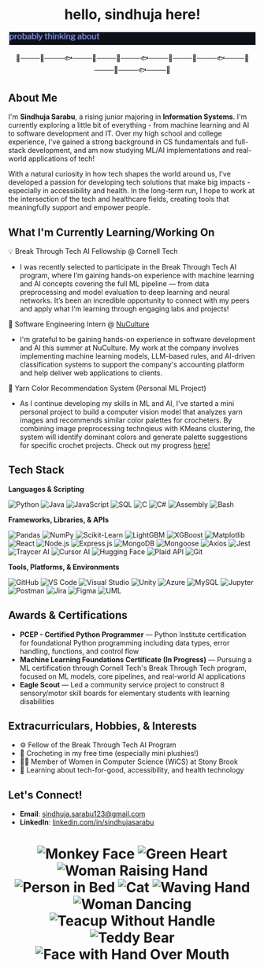 <h1 align="center">hello, sindhuja here! </h1>

<p align="center">
  <img src="assets/typewriter-emoji.gif" alt="Typing Animation" width=500>
</p>

<p align="center">🌸────🌿────🐟────🌸────🌿────🐟────🌸────🌿────🐟────🌸────🌿────🐟────🌸</p>

## About Me
I'm **Sindhuja Sarabu**, a rising junior majoring in **Information Systems**. I'm currently exploring a little bit of everything - from machine learning and AI to software development and IT. Over my high school and college experience, I've gained a strong background in CS fundamentals and full-stack development, and am now studying ML/AI implementations and real-world applications of tech!

With a natural curiosity in how tech shapes the world around us, I've developed a passion for developing tech solutions that make big impacts - especially in accessibility and health. In the long-term run, I hope to work at the intersection of the tech and healthcare fields, creating tools that meaningfully support and empower people. 

## What I'm Currently Learning/Working On
💡 Break Through Tech AI Fellowship @ Cornell Tech
- I was recently selected to participate in the Break Through Tech AI program, where I’m gaining hands-on experience with machine learning and AI concepts covering the full ML pipeline — from data preprocessing and model evaluation to deep learning and neural networks. It’s been an incredible opportunity to connect with my peers and apply what I’m learning through engaging labs and projects!

💼 Software Engineering Intern @ [NuCulture](https://www.nuculture.us/)
- I'm grateful to be gaining hands-on experience in software development and AI this summer at NuCulture. My work at the company involves implementing machine learning models, LLM-based rules, and AI-driven classification systems to support the company's accounting platform and help deliver web applications to clients.

🎨 Yarn Color Recommendation System (Personal ML Project)
- As I continue developing my skills in ML and AI, I've started a mini personal project to build a computer vision model that analyzes yarn images and recommends similar color palettes for crocheters. By combining image preprocessing technqieus with KMeans clustering, the system will identify dominant colors and generate palette suggestions for specific crochet projects. Check out my progress [here!](https://github.com/sindhujas-dev/yarn-color-recommender)

## Tech Stack 
**Languages & Scripting**  

![Python](https://img.shields.io/badge/Python-9FE2BF?style=flat&logo=python&logoColor=black)
![Java](https://img.shields.io/badge/Java-89CFF0?style=flat&logo=openjdk&logoColor=black)
![JavaScript](https://img.shields.io/badge/JavaScript-AEE2FF?style=flat&logo=javascript&logoColor=black)
![SQL](https://img.shields.io/badge/SQL-D6B4FC?style=flat&logo=mysql&logoColor=black)
![C](https://img.shields.io/badge/C-A2D2FF?style=flat&logo=c&logoColor=black)
![C#](https://img.shields.io/badge/C%23-C1FFD7?style=flat&logo=csharp&logoColor=black)
![Assembly](https://img.shields.io/badge/Assembly-B8C0FF?style=flat&logo=gnuemacs&logoColor=black)
![Bash](https://img.shields.io/badge/Bash-B5EAEA?style=flat&logo=gnubash&logoColor=black)

**Frameworks, Libraries, & APIs**  

![Pandas](https://img.shields.io/badge/Pandas-9FE2BF?style=flat&logo=pandas&logoColor=black)
![NumPy](https://img.shields.io/badge/NumPy-89CFF0?style=flat&logo=numpy&logoColor=black)
![Scikit-Learn](https://img.shields.io/badge/ScikitLearn-AEE2FF?style=flat&logo=scikitlearn&logoColor=black)
![LightGBM](https://img.shields.io/badge/LightGBM-D6B4FC?style=flat&logo=leaflet&logoColor=black)
![XGBoost](https://img.shields.io/badge/XGBoost-A2D2FF?style=flat&logo=apachespark&logoColor=black)
![Matplotlib](https://img.shields.io/badge/Matplotlib-C1FFD7?style=flat&logo=plotly&logoColor=black)
![React](https://img.shields.io/badge/React-B8C0FF?style=flat&logo=react&logoColor=black)
![Node.js](https://img.shields.io/badge/Node.js-B5EAEA?style=flat&logo=nodedotjs&logoColor=black)
![Express.js](https://img.shields.io/badge/Express.js-9FE2BF?style=flat&logo=express&logoColor=black)
![MongoDB](https://img.shields.io/badge/MongoDB-89CFF0?style=flat&logo=mongodb&logoColor=black)
![Mongoose](https://img.shields.io/badge/Mongoose-AEE2FF?style=flat&logo=mongoose&logoColor=black)
![Axios](https://img.shields.io/badge/Axios-D6B4FC?style=flat&logo=axios&logoColor=black)
![Jest](https://img.shields.io/badge/Jest-A2D2FF?style=flat&logo=jest&logoColor=black)
![Traycer AI](https://img.shields.io/badge/Traycer%20AI-C1FFD7?style=flat&logo=codeforces&logoColor=black)
![Cursor AI](https://img.shields.io/badge/Cursor%20AI-B8C0FF?style=flat&logo=cursor&logoColor=black)
![Hugging Face](https://img.shields.io/badge/Hugging%20Face-B5EAEA?style=flat&logo=huggingface&logoColor=black)
![Plaid API](https://img.shields.io/badge/Plaid%20API-9FE2BF?style=flat&logo=plaid&logoColor=black)
![Git](https://img.shields.io/badge/Git-89CFF0?style=flat&logo=git&logoColor=black)

**Tools, Platforms, & Environments**  

![GitHub](https://img.shields.io/badge/GitHub-AEE2FF?style=flat&logo=github&logoColor=black)
![VS Code](https://img.shields.io/badge/VS%20Code-D6B4FC?style=flat&logo=visualstudiocode&logoColor=black)
![Visual Studio](https://img.shields.io/badge/Visual%20Studio-A2D2FF?style=flat&logo=visualstudio&logoColor=black)
![Unity](https://img.shields.io/badge/Unity-C1FFD7?style=flat&logo=unity&logoColor=black)
![Azure](https://img.shields.io/badge/Azure-B8C0FF?style=flat&logo=microsoftazure&logoColor=black)
![MySQL](https://img.shields.io/badge/MySQL-B5EAEA?style=flat&logo=mysql&logoColor=black)
![Jupyter](https://img.shields.io/badge/Jupyter-9FE2BF?style=flat&logo=jupyter&logoColor=black)
![Postman](https://img.shields.io/badge/Postman-89CFF0?style=flat&logo=postman&logoColor=black)
![Jira](https://img.shields.io/badge/Jira-AEE2FF?style=flat&logo=jira&logoColor=black)
![Figma](https://img.shields.io/badge/Figma-D6B4FC?style=flat&logo=figma&logoColor=black)
![UML](https://img.shields.io/badge/UML-A2D2FF?style=flat&logo=diagramsdotnet&logoColor=black)

## Awards & Certifications

- **PCEP - Certified Python Programmer** — Python Institute certification for foundational Python programming including data types, error handling, functions, and control flow
- **Machine Learning Foundations Certificate (In Progress)** — Pursuing a ML certification through Cornell Tech's Break Through Tech program, focused on ML models, core pipelines, and real-world AI applications
- **Eagle Scout** — Led a community service project to construct 8 sensory/motor skill boards for elementary students with learning disabilities

## Extracurriculars, Hobbies, & Interests  
- ⚙️ Fellow of the Break Through Tech AI Program
- 🧶 Crocheting in my free time (especially mini plushies!)
- 👩‍💻 Member of Women in Computer Science (WiCS) at Stony Brook
- 🧠 Learning about tech-for-good, accessibility, and health technology

<!--

## 🚀 Featured Projects

🔹 **Yarn Color Recommender (2025)**  
A Python ML project that suggests color palettes for yarn based on image input.  
> **Tools**: KMeans, OpenCV, Matplotlib, Pillow  
[🔗 GitHub Repo](#) | [🎨 Try it](#)

🔹 **Phreddit - A Reddit Clone**  
Full-stack clone with custom post types, community moderation, and authentication.  
> **Stack**: ReactJS, Node.js, Express.js, MongoDB  
[🔗 GitHub Repo](#)

🔹 **SleepWell: AI App for Student Wellness**  
Mobile app promoting better sleep using reminders and mood tracking.  
> **Built with**: Unity, Figma  
[🔗 GitHub Repo](#)

📌 *Pinned*: My [Fall AI Studio project](#) from Break Through Tech AI @ Cornell Tech  

---



## 💡 Interests & Hobbies  

- 💬 Exploring ways AI can enhance accessibility and education  
- 🧵 Crocheting little animals and accessories  
- 📈 Creating visualizations to make complex data digestible  
- 🧩 Building small tools that simplify everyday tasks  

---

## 📊 GitHub Stats  

![GitHub Stats](https://github-readme-stats.vercel.app/api?username=sindhujasarabu&show_icons=true&theme=default&count_private=true&hide_title=true)  
![Top Langs](https://github-readme-stats.vercel.app/api/top-langs/?username=sindhujasarabu&layout=compact&hide_title=true)

---

-->
## Let's Connect!  

- **Email**: sindhuja.sarabu123@gmail.com  
- **LinkedIn**: [linkedin.com/in/sindhujasarabu](https://www.linkedin.com/in/sindhujasarabu)  

<h1 align="center"> 
<img src="https://raw.githubusercontent.com/Tarikul-Islam-Anik/Animated-Fluent-Emojis/master/Emojis/Animals/Monkey%20Face.png" alt="Monkey Face" width="75" height="75" "/> <img src="https://raw.githubusercontent.com/Tarikul-Islam-Anik/Animated-Fluent-Emojis/master/Emojis/Smilies/Green%20Heart.png" alt="Green Heart" width="75" height="75" />
<img src="https://raw.githubusercontent.com/Tarikul-Islam-Anik/Animated-Fluent-Emojis/master/Emojis/People/Woman%20Raising%20Hand.png" alt="Woman Raising Hand" width="75" height="75" /> <img src="https://raw.githubusercontent.com/Tarikul-Islam-Anik/Animated-Fluent-Emojis/master/Emojis/People/Person%20in%20Bed.png" alt="Person in Bed" width="75" height="75" /> <img src="https://raw.githubusercontent.com/Tarikul-Islam-Anik/Animated-Fluent-Emojis/master/Emojis/Animals/Cat.png" alt="Cat" width="75" height="75" /> <img src="https://raw.githubusercontent.com/Tarikul-Islam-Anik/Animated-Fluent-Emojis/master/Emojis/Hand%20gestures/Waving%20Hand.png" alt="Waving Hand" width="75" height="75" /> <img src="https://raw.githubusercontent.com/Tarikul-Islam-Anik/Animated-Fluent-Emojis/master/Emojis/People/Woman%20Dancing.png" alt="Woman Dancing" width="75" height="75" /> <img src="https://raw.githubusercontent.com/Tarikul-Islam-Anik/Animated-Fluent-Emojis/master/Emojis/Food/Teacup%20Without%20Handle.png" alt="Teacup Without Handle" width="75" height="75" /> <img src="https://raw.githubusercontent.com/Tarikul-Islam-Anik/Animated-Fluent-Emojis/master/Emojis/Activities/Teddy%20Bear.png" alt="Teddy Bear" width="75" height="75" /> <img src="https://raw.githubusercontent.com/Tarikul-Islam-Anik/Animated-Fluent-Emojis/master/Emojis/Smilies/Face%20with%20Hand%20Over%20Mouth.png" alt="Face with Hand Over Mouth" width="75" height="75" /> 
</h1>
